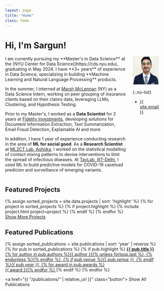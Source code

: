 ```yaml
---
layout: page
title: "Home"
class: home
---
```


# Hi, I'm Sargun!

<div class="columns" markdown="1">

<div class="intro" markdown="1">
I am currently pursuing my **Master's in Data Science** at the [NYU Center for Data Science](https://cds.nyu.edu), graduating in May 2024. I have **3+ years** of experience in Data Science, specializing in building **Machine Learning and Natural Language Processing** products.

In the summer, I interned at [Marsh McLennan](https://en.wikipedia.org/wiki/Marsh_McLennan) (NY) as a Data Science Intern, working on peer grouping of insurance clients based on their claims data, leveraging LLMs, Clustering, and Hypothesis Testing.

Prior to my Master's, I worked as a **Data Scientist** for 2 years at [Fidelity Investments](https://fcatalyst.com/overview), developing solutions for Document Information Extraction, Text Summarization, Email Fraud Detection, Explainable AI and more.

In addition, I have 1 year of experience conducting research in the area of **ML for social good**. As a **Research Scientist** at [ML2CT Lab, Ashoka](https://ashoka.edu.in/ML2CT), I worked on the statistical modelling of contact mixing patterns to devise interventions to limit the spread of infectious diseases. At [TavLab, IIIT-Delhi](http://tavlab.iiitd.edu.in/), I used ML to build predictive models for COVID-19 caseload predicion and surveillance of emerging variants.

</div>

<div class="me" markdown="1">
<picture>
  <source srcset='/images/sargun-nagpal.jpeg' type='image/jpeg' />
  <img
    src='/images/sargun-nagpal.jpeg'
    alt='Sargun Nagpal'>
</picture>

{:.no-list}
* <a href="mailto:{{ site.email }}">{{ site.email }}</a>
</div>
</div>

## Featured Projects

<div class="featured-projects">
  {% assign sorted_projects = site.data.projects | sort: 'highlight' %}
  {% for project in sorted_projects %}
    {% if project.highlight %}
      {% include project.html project=project %}
    {% endif %}
  {% endfor %}
</div>
<a href="{{ "/projects/" | relative_url }}" class="button">
  <i class="fas fa-chevron-circle-right"></i>
  Show More Projects
</a>

## Featured Publications

<div class="featured-publications">
  {% assign sorted_publications = site.publications | sort: 'year' | reverse %}
  {% for pub in sorted_publications %}
    {% if pub.highlight %}
      <a href="{{ pub.pdf }}" class="publication">
        <strong>{{ pub.title }}</strong>
        <span class="authors">{% for author in pub.authors %}{{ author }}{% unless forloop.last %}, {% endunless %}{% endfor %}</span>.
        <i>{% if pub.venue %}{{ pub.venue }}, {% endif %}{{ pub.year }}</i>.
        {% for award in pub.awards %}<br/><span class="award"><i class="fas fa-{% if award == "Best Paper Award" %}trophy{% else %}award{% endif %}" aria-hidden="true"></i> {{ award }}</span>{% endfor %}
      </a>
    {% endif %}
  {% endfor %}
</div>

<a href="{{ "/publications/" | relative_url }}" class="button">
  <i class="fas fa-chevron-circle-right"></i>
  Show All Publications
</a>

<!-- <div class="news-travel" markdown="1">

<div class="news" markdown="1">
## Latest News

<ul>
{% for news in site.data.news limit:10 %}
  {% include news.html news=news %}
{% endfor %}
</ul>

</div>

<div class="travel" markdown="1">
## Latest Travel

<table>
<tbody>
{% assign future_travel = site.data.travel | where_exp:'item','item.start == null' %}
{% for travel in future_travel %}
  {% include travel.html travel=travel %}
{% endfor %}
{% assign sorted_travel = site.data.travel | where_exp:'item','item.start' | sort: 'start' | reverse %}
{% for travel in sorted_travel limit:10 %}
  {% include travel.html travel=travel %}
{% endfor %}
</tbody>
</table>

</div>

</div> -->
